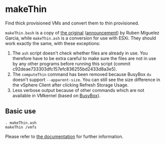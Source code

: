 makeThin
========

Find thick provisioned VMs and convert them to thin provisioned.

`makeThin.bash` is a copy of [the original](http://vmutils.t15.org/makeThin.Documentation/makeThin.Documentation.html#toc32) ([announcement](http://vmutils.blogspot.co.uk/2011/06/automatic-thinning-of-virtual-disks.html)) by Ruben Miguelez Garcia, while `makeThin.ash` is a conversion for use with ESXi. They should work exactly the same, with these exceptions:

1. The `ash` script doesn't check whether files are already in use. You therefore have to be extra careful to make sure the files are not in use by any other programs before running this script (commit c92deae733303dfc157efc836255bd2433d8a3e5).
2. The `computeThin` command has been removed because BusyBox `du` doesn't support `--apparent-size`. You can still see the size difference in the vSphere Client after clicking Refresh Storage Usage.
3. Less verbose output because of other commands which are not available in VMkernel (based on [BusyBox](http://busybox.net/)).

Basic use
---------

    . makeThin.ash
    makeThin /vmfs

Please refer to [the documentation](http://vmutils.t15.org/makeThin.Documentation/makeThin.Documentation.html) for further information.
